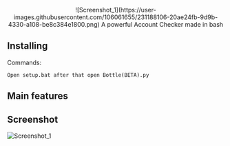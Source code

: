 <p align="center">
![Screenshot_1](https://user-images.githubusercontent.com/106061655/231188106-20ae24fb-9d9b-4330-a108-be8c384e1800.png)
A powerful Account Checker made in bash<br/>


## Installing
 
Commands:

```
Open setup.bat after that open Bottle(BETA).py 
```

## Main features




## Screenshot


![Screenshot_1](https://user-images.githubusercontent.com/106061655/231188186-bfad0839-91f6-4839-bc84-b03414a353fc.png)

